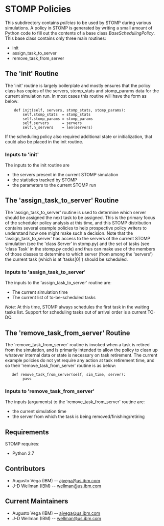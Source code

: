 # STOMP Policies

This subdirectory contains *policies* to be used by STOMP during various simulations.  A policy in STOMP is generated by writing a small amount of Python code to fill out the contents of a base class *BaseSchedulingPolicy*.
This base class contains only three main routines:
 * init
 * assign_task_to_server
 * remove_task_from_server


## The 'init' Routine

The 'init' routine is largely boilerplate and mostly ensures that the policy class has copies of the servers, stomp_stats and stomp_params data for the current simulation run.  In most cases this routine will have the form as below:
```
    def init(self, servers, stomp_stats, stomp_params):
        self.stomp_stats  = stomp_stats
        self.stomp_params = stomp_params
        self.servers      = servers
        self.n_servers    = len(servers)
```
If the scheduling policy also required additional state or initialization, that could also be placed in the init routine.

### Inputs to 'init'
The inputs to the init routine are
 * the servers present in the current STOMP simulation
 * the statistics tracked by STOMP
 * the parameters to the current STOMP run

## The 'assign_task_to_server' Routine

The 'assign_task_to_server' routine is used to determine which server should be assigned the next task to be assigned.  This is the primary focus of the scheduler policy analysis at this time, and this STOMP distribution contains several example policies to help prospective policy writers to understand how one might make such a decision.  Note that the 'assign_task_to_server' has access to the servers of the current STOMP simulation (see the 'class Server' in stomp.py) and the set of tasks (see 'class Task' in the stomp.py code) and thus can make use of the members of those classes to determine to which server (from among the 'servers') the current task (which is at 'tasks[0]') should be scheduled.


### Inputs to 'assign_task_to_server'
The inputs to the 'assign_task_to_server' routine are:
 * The current simulation time
 * The current list of to-be-scheduled tasks

*Note:*
At this time, STOMP always schedules the first task in the waiting tasks list.  Support for scheduling tasks out of arrival order is a current TO-DO.


## The 'remove_task_from_server' Routine

The 'remove_task_from_server' routine is invoked when a task is retired from the simulation, and is primarily intended to allow the policy to clean up whatever internal data or state is necessary on task retirement.  The current example policies do not yet require any action at task retirement time, and so their 'remove_task_from_server' routine is as below:

```
   def remove_task_from_server(self, sim_time, server):
        pass
```

### Inputs to 'remove_task_from_server'
The inputs (arguments) to the 'remove_task_from_server' routine are:
 * the current simulation time
 * the server from which the task is being removed/finishing/retiring

## Requirements

STOMP requires:
 * Python 2.7


## Contributors

 * Augusto Vega (IBM) --  ajvega@us.ibm.com
 * J-D Wellman (IBM) -- wellman@us.ibm.com

## Current Maintainers

 * Augusto Vega (IBM) --  ajvega@us.ibm.com
 * J-D Wellman (IBM) -- wellman@us.ibm.com
